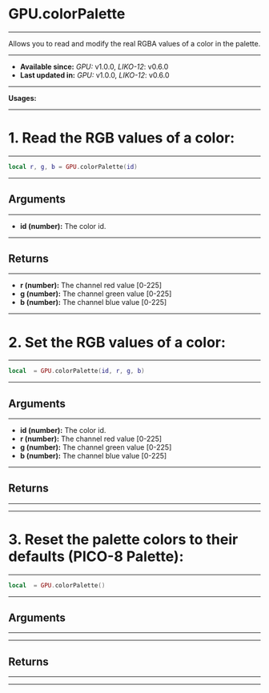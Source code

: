 # GPU.colorPalette
---

Allows you to read and modify the real RGBA values of a color in the palette.

---

* **Available since:** _GPU:_ v1.0.0, _LIKO-12_: v0.6.0
* **Last updated in:** _GPU:_ v1.0.0, _LIKO-12_: v0.6.0

---

**Usages:**

---

# 1. Read the RGB values of a color:
---

```lua
local r, g, b = GPU.colorPalette(id)
```


---
## Arguments
---

* **id (number):** The color id.


---
## Returns
---

* **r (number):** The channel red value [0-225]
* **g (number):** The channel green value [0-225]
* **b (number):** The channel blue value [0-225]

---

# 2. Set the RGB values of a color:
---

```lua
local  = GPU.colorPalette(id, r, g, b)
```


---
## Arguments
---

* **id (number):** The color id.
* **r (number):** The channel red value [0-225]
* **g (number):** The channel green value [0-225]
* **b (number):** The channel blue value [0-225]


---
## Returns
---


---

# 3. Reset the palette colors to their defaults (PICO-8 Palette):
---

```lua
local  = GPU.colorPalette()
```


---
## Arguments
---



---
## Returns
---


---